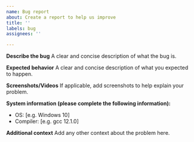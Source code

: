 ```yaml
---
name: Bug report
about: Create a report to help us improve
title: ''
labels: bug
assignees: ''

---
```


**Describe the bug**
A clear and concise description of what the bug is.

**Expected behavior**
A clear and concise description of what you expected to happen.

**Screenshots/Videos**
If applicable, add screenshots to help explain your problem.

**System information (please complete the following information):**
 - OS: [e.g. Windows 10]
 - Compiler: [e.g. gcc 12.1.0]

**Additional context**
Add any other context about the problem here.
